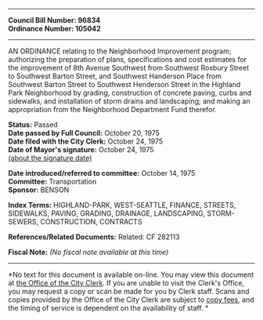 * * * * *  
  
**Council Bill Number: [](#h0)[](#h2)96834**   
**Ordinance Number: 105042**  
  
* * * * *  
  
AN ORDINANCE relating to the Neighborhood Improvement program; authorizing the preparation of plans, specifications and cost estimates for the improvement of 8th Avenue Southwest from Southwest Roxbury Street to Southwest Barton Street, and Southwest Handerson Place from Southwest Barton Street to Southwest Henderson Street in the Highland Park Neighborhood by grading, construction of concrete paving, curbs and sidewalks, and installation of storm drains and landscaping; and making an appropriation from the Neighborhood Department Fund therefor.  
  
**Status:** Passed   
**Date passed by Full Council:** October 20, 1975   
**Date filed with the City Clerk:** October 24, 1975   
**Date of Mayor's signature:** October 24, 1975   
[(about the signature date)](/~public/approvaldate.htm)   
  
  
**Date introduced/referred to committee:** October 14, 1975   
**Committee:** Transportation   
**Sponsor:** BENSON   
  
**Index Terms:** HIGHLAND-PARK, WEST-SEATTLE, FINANCE, STREETS, SIDEWALKS, PAVING, GRADING, DRAINAGE, LANDSCAPING, STORM-SEWERS, CONSTRUCTION, CONTRACTS  
  
**References/Related Documents:** Related: CF 282113  
  
**Fiscal Note:** *(No fiscal note available at this time)*  
  
* * * * *  
  
*No text for this document is available on-line. You may view this document at [the Office of the City Clerk](http://www.seattle.gov/leg/clerk/contactUs.htm). If you are unable to visit the Clerk's Office, you may request a copy or scan be made for you by Clerk staff. Scans and copies provided by the Office of the City Clerk are subject to [copy fees](http://clerk.seattle.gov/~public/clerkfees.htm), and the timing of service is dependent on the availability of staff. *  
  
  
